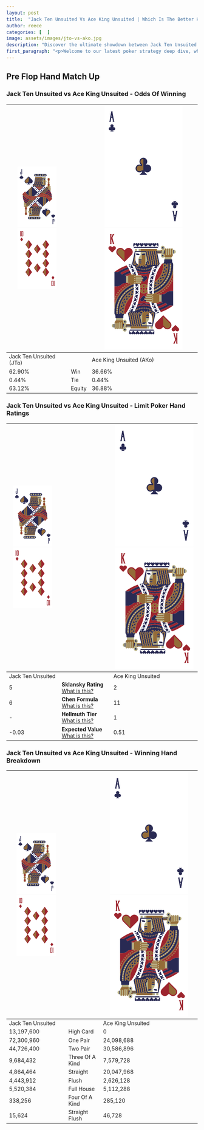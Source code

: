 ```yaml
---
layout: post
title:  "Jack Ten Unsuited Vs Ace King Unsuited | Which Is The Better Hand In Poker? A Complete Guide"
author: reece
categories: [  ]
image: assets/images/jto-vs-ako.jpg
description: "Discover the ultimate showdown between Jack Ten Unsuited and Ace King Unsuited in poker! Uncover the odds, strategies, and scenarios where one hand triumphs over the other. Get ready to up your poker game with this thrilling analysis."
first_paragraph: "<p>Welcome to our latest poker strategy deep dive, where we're pitting two distinct hands against each other in a high-stakes showdown: Jack Ten Unsuited vs Ace King Unsuited.</p><p>In the dynamic world of poker, every decision counts, and knowing which hand holds the upper hand is key to your success at the table.</p><p>In this article, we'll dissect these two hands, explore the scenarios where one dominates the other, and equip you with the knowledge to make strategic choices that can tip the odds in your favor.</p><p>Get ready to unravel the intriguing dynamics of these poker hands and elevate your game to new heights.</p>"
---
```




[comment]: # (sp0)

## Pre Flop Hand Match Up

<div class="table hand-ratings" markdown="1"> 



### Jack Ten Unsuited vs Ace King Unsuited - Odds Of Winning


    
| ![image info](assets/images/hand1/J.png) ![image info](assets/images/hand1/To.png) |  | ![image info](assets/images/hand2/A.png) ![image info](assets/images/hand2/Ko.png) |
| -------- | -------- | -------- |
| Jack Ten Unsuited (JTo) |  | Ace King Unsuited (AKo) |
| 62.90% | Win | 36.66% |
| 0.44% | Tie | 0.44% |
| 63.12% | Equity | 36.88% |




[comment]: # (sp1)



### Jack Ten Unsuited vs Ace King Unsuited - Limit Poker Hand Ratings


    
| ![image info](assets/images/hand1/J.png) ![image info](assets/images/hand1/To.png) |  | ![image info](assets/images/hand2/A.png) ![image info](assets/images/hand2/Ko.png) |
| -------- | -------- | -------- |
| Jack Ten Unsuited |  | Ace King Unsuited |
| 5 | **Sklansky Rating** [What is this?](/sklansky-rating-explained) | 2 |
| 6 | **Chen Formula** [What is this?](/chen-formula-explained) | 11 |
| - | **Hellmuth Tier** [What is this?](/Hellmuth-tier-explained) | 1 |
| -0.03 | **Expected Value** [What is this?](/expected-value-explained) | 0.51 |




[comment]: # (sp2)



### Jack Ten Unsuited vs Ace King Unsuited - Winning Hand Breakdown


    
| ![image info](assets/images/hand1/J.png) ![image info](assets/images/hand1/To.png) |  | ![image info](assets/images/hand2/A.png) ![image info](assets/images/hand2/Ko.png) |
| -------- | -------- | -------- |
| Jack Ten Unsuited |  | Ace King Unsuited |
| 13,197,600 | High Card | 0 |
| 72,300,960 | One Pair | 24,098,688 |
| 44,726,400 | Two Pair | 30,586,896 |
| 9,684,432 | Three Of A Kind | 7,579,728 |
| 4,864,464 | Straight | 20,047,968 |
| 4,443,912 | Flush | 2,626,128 |
| 5,520,384 | Full House | 5,112,288 |
| 338,256 | Four Of A Kind | 285,120 |
| 15,624 | Straight Flush | 46,728 |




[comment]: # (sp3)



</div>

[comment]: # (sp4)



[comment]: # (sp5)

